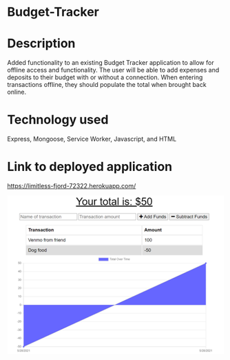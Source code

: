 # Budget-Tracker

# Description
Added functionality to an existing Budget Tracker application to allow for offline access and functionality.  The user will be able to add expenses and deposits to their budget with or without a connection. When entering transactions offline, they should populate the total when brought back online.

# Technology used
Express, Mongoose, Service Worker, Javascript, and HTML

# Link to deployed application
https://limitless-fjord-72322.herokuapp.com/

![alt text](screen-shot.jpg)